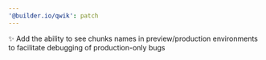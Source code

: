 ```yaml
---
'@builder.io/qwik': patch
---
```


✨ Add the ability to see chunks names in preview/production environments to facilitate debugging of production-only bugs
